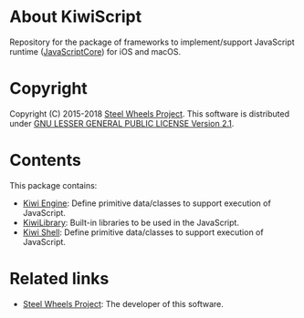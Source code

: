 # About KiwiScript
Repository for the package of frameworks to implement/support JavaScript runtime ([JavaScriptCore](https://developer.apple.com/documentation/javascriptcore)) for iOS and macOS.

# Copyright
Copyright (C) 2015-2018 [Steel Wheels Project](https://sites.google.com/site/steelwheelsproject/).
This software is distributed under [GNU LESSER GENERAL PUBLIC LICENSE Version 2.1](https://www.gnu.org/licenses/lgpl-2.1-standalone.html).

# Contents
This package contains:
- [Kiwi Engine](https://github.com/steelwheels/KiwiScript/blob/master/KiwiEngine/README.md): Define primitive data/classes to support execution of JavaScript.
- [KiwiLibrary](https://github.com/steelwheels/KiwiScript/blob/master/KiwiLibrary/README.md): Built-in libraries to be used in the JavaScript.
- [Kiwi Shell](https://github.com/steelwheels/KiwiScript/blob/master/KiwiShell/README.md): Define primitive data/classes to support execution of JavaScript.

# Related links
* [Steel Wheels Project](http://steelwheels.github.io/): The developer of this software.
